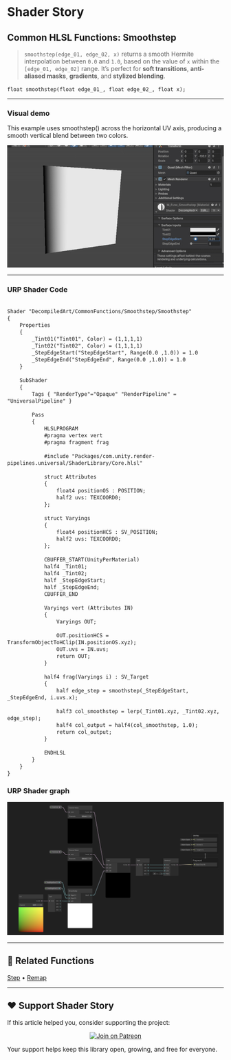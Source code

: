 # Shader Story

## Common HLSL Functions: Smoothstep

> `smoothstep(edge_01, edge_02, x)` returns a smooth Hermite interpolation between `0.0` and `1.0`, based on the value of `x` within the `[edge_01, edge_02]` range. 
>  It’s perfect for **soft transitions**, **anti-aliased masks**, **gradients**, and **stylized blending**.

```hlsl
float smoothstep(float edge_01_, float edge_02_, float x);
```

---

### Visual demo 
This example uses smoothstep() across the horizontal UV axis, producing a smooth vertical blend between two colors.

<p align="center">
<img src="https://github.com/DeGGeD/ShaderStory/blob/main/Resources/Images/Chapters/CommonFunctions/Smoothstep/DA_CommonFuncs_Smoothstep_Demo_01.gif" alt="Shader Story: Function - Smoothstep" title="Shader Story: Function - Smoothstep">
</p>

---
### URP Shader Code

```hlsl

Shader "DecompiledArt/CommonFunctions/Smoothstep/Smoothstep"
{
    Properties
    {
        _Tint01("Tint01", Color) = (1,1,1,1)
        _Tint02("Tint02", Color) = (1,1,1,1)
        _StepEdgeStart("StepEdgeStart", Range(0.0 ,1.0)) = 1.0
        _StepEdgeEnd("StepEdgeEnd", Range(0.0 ,1.0)) = 1.0
    }

    SubShader
    {
        Tags { "RenderType"="Opaque" "RenderPipeline" = "UniversalPipeline" }

        Pass
        {
            HLSLPROGRAM
            #pragma vertex vert
            #pragma fragment frag

            #include "Packages/com.unity.render-pipelines.universal/ShaderLibrary/Core.hlsl"

            struct Attributes
            {
                float4 positionOS : POSITION;
                half2 uvs: TEXCOORD0;
            };

            struct Varyings
            {
                float4 positionHCS : SV_POSITION;
                half2 uvs: TEXCOORD0;
            };

            CBUFFER_START(UnityPerMaterial)
            half4 _Tint01;
            half4 _Tint02;
            half _StepEdgeStart;
            half _StepEdgeEnd;
            CBUFFER_END

            Varyings vert (Attributes IN)
            {
                Varyings OUT;

                OUT.positionHCS = TransformObjectToHClip(IN.positionOS.xyz);
                OUT.uvs = IN.uvs;
                return OUT;
            }

            half4 frag(Varyings i) : SV_Target
            {
                half edge_step = smoothstep(_StepEdgeStart, _StepEdgeEnd, i.uvs.x);

                half3 col_smoothstep = lerp(_Tint01.xyz, _Tint02.xyz, edge_step);
                half4 col_output = half4(col_smoothstep, 1.0);
                return col_output;
            }

            ENDHLSL
        }
    }
}
```

### URP Shader graph
<p align="center">
<img src="https://github.com/DeGGeD/ShaderStory/blob/main/Resources/Images/Chapters/CommonFunctions/Smoothstep/DA_CommonFuncs_Smoothstep_Graph_01.png" alt="Shader Story: Function - Smoothstep" title="Shader Story: Function - Smoothstep">
</p>

---

## 🔗 Related Functions

[Step]([../Step.md](https://github.com/DeGGeD/ShaderStory/blob/main/Chapters/CommonFunctions/Step.md)) • [Remap](https://github.com/DeGGeD/ShaderStory/blob/main/Chapters/CommonFunctions/Remap.md)

---

## ❤️ Support Shader Story

If this article helped you, consider supporting the project:

<p align="center">
  <a href="https://www.patreon.com/decompiled_art" target="_blank">
    <img src="https://img.shields.io/badge/Join%20on%20Patreon-%20Exclusive%20Updates%20%26%20Community-orange?style=for-the-badge&logo=patreon" alt="Join on Patreon">
  </a>
</p>

Your support helps keep this library open, growing, and free for everyone.
